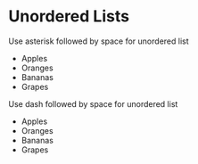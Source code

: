 # Unordered Lists

Use asterisk followed by space for unordered list

* Apples
* Oranges
* Bananas
* Grapes

Use dash followed by space for unordered list

- Apples
- Oranges
- Bananas
- Grapes


